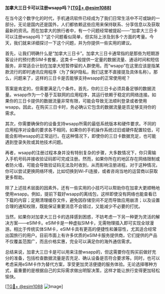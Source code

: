 **加拿大三日卡可以注册wsapp吗？[[TG💪+ @esim1088](https://t.me/s/esim1088)]**

在当今这个数字化的时代，手机通讯软件已经成为了我们日常生活中不可或缺的一部分。无论是国内还是国外，人们都依赖这些应用来保持联系、分享信息以及获取最新的资讯。而在加拿大的旅行者中，有一个问题经常被提起——“加拿大三日卡可以注册wsapp吗？”这个问题看似简单，但实际上涉及到多个方面的考量。今天，我们就来详细探讨一下这个问题，并为你提供一些实用的建议。

首先，让我们明确什么是“加拿大三日卡”。加拿大三日卡通常指的是那些为短期游客设计的预付费SIM卡套餐，这类卡一般提供一定量的数据流量、通话时间和短信服务，非常适合计划在加拿大短暂停留的人群使用。而“wsapp”在这里应该是指某款流行的即时通讯应用程序（为了保护隐私，我们这里不直接提及具体名称）。那么，问题来了，这样的三日卡是否能够支持wsapp的正常使用呢？

答案是肯定的，但需要满足几个条件。首先，你的三日卡必须具备足够的数据流量。wsapp作为一个基于互联网的应用程序，其运行依赖于稳定的网络连接。如果你的三日卡提供的数据流量非常有限，可能会导致无法顺利登录或者使用wsapp。因此，在购买三日卡时，务必确认它包含的数据流量是否足够支持你的需求。

其次，你需要确保你的设备支持wsapp所需的最低系统版本和硬件要求。不同的应用程序对设备的要求各不相同，如果你的手机操作系统过旧或硬件配置较低，可能会影响wsapp的正常运行。在这种情况下，即使你的三日卡数据充足，也可能遇到登录失败或其他技术问题。

再者，wsapp的注册过程本身并没有特别复杂的步骤，大多数情况下，你只需输入手机号码并接收验证码即可完成注册。然而，如果你所在的地区存在网络限制或者防火墙，可能会导致验证码无法及时收到，从而影响注册进程。对于这种情况，你可以尝试更换网络环境，比如切换到Wi-Fi连接，或者咨询当地的运营商以获取更多帮助。

除了上述技术层面的因素外，还有一些实用的小技巧可以帮助你在加拿大更顺畅地使用wsapp。例如，提前下载好wsapp的离线包，这样即使没有网络也能查看已下载的内容；定期清理缓存文件，避免因存储空间不足而导致应用崩溃；以及设置合理的通知权限，既能保证重要消息不会错过，又能减少不必要的打扰。

当然，如果你对加拿大三日卡的选择感到困惑，不妨考虑一下另一种更为灵活的解决方案——eSIM卡。eSIM卡是一种虚拟SIM卡，无需物理插入即可实现全球漫游。相比于传统实体SIM卡，eSIM卡具有更高的便捷性和兼容性，尤其适合经常出国旅行的用户。目前市面上有许多优质的eSIM卡服务提供商，它们提供的产品不仅覆盖范围广，而且价格实惠，完全可以满足你的海外通信需求。

总结来说，加拿大三日卡是可以用来注册wsapp的，但这需要你在购买前做好充分的准备，包括检查数据流量是否充足、确认设备是否符合要求等。同时，也可以考虑采用eSIM卡作为替代方案，享受更加灵活便捷的服务体验。无论选择哪种方式，最重要的是根据自己的实际需求做出明智决策，这样才能让旅行变得更加轻松愉快。

[[TG💪+ @esim1088](https://t.me/s/esim1088) ![Image](https://i.postimg.cc/4NQfJmqS/Snipaste-2025-05-13-00-14-12.png)]
